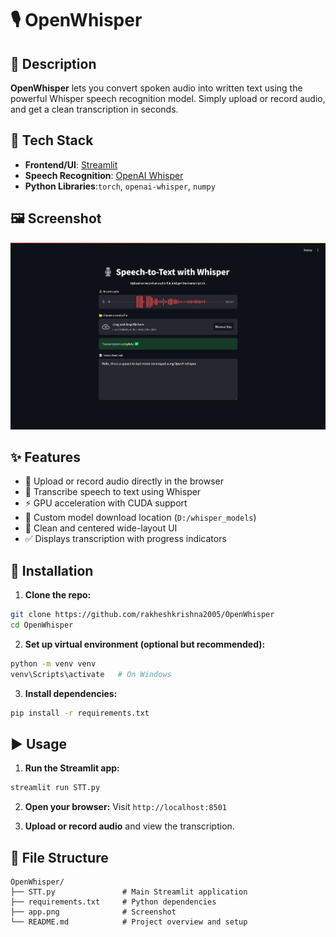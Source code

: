 # 🎙️ OpenWhisper

## 📜 Description

**OpenWhisper** lets you convert spoken audio into written text using the powerful Whisper speech recognition model. Simply upload or record audio, and get a clean transcription in seconds.

## 🚀 Tech Stack

- **Frontend/UI**: [Streamlit](https://streamlit.io)
- **Speech Recognition**: [OpenAI Whisper](https://github.com/openai/whisper)
- **Python Libraries**:`torch`, `openai-whisper`, `numpy`

## 🖼️ Screenshot

![App Screenshot](https://github.com/rakheshkrishna2005/OpenWhisper/blob/main/app.png?raw=true)


## ✨ Features

- 🎤 Upload or record audio directly in the browser
- 🧠 Transcribe speech to text using Whisper
- ⚡ GPU acceleration with CUDA support
- 📁 Custom model download location (`D:/whisper_models`)
- 🧹 Clean and centered wide-layout UI
- ✅ Displays transcription with progress indicators

## 🔧 Installation

1. **Clone the repo:**

```bash
git clone https://github.com/rakheshkrishna2005/OpenWhisper
cd OpenWhisper
```

2. **Set up virtual environment (optional but recommended):**

```bash
python -m venv venv
venv\Scripts\activate   # On Windows
```

3. **Install dependencies:**

```bash
pip install -r requirements.txt
```

## ▶️ Usage

1. **Run the Streamlit app:**

```bash
streamlit run STT.py
```

2. **Open your browser:**
Visit `http://localhost:8501`

3. **Upload or record audio** and view the transcription.

## 📁 File Structure

```
OpenWhisper/
├── STT.py               # Main Streamlit application
├── requirements.txt     # Python dependencies
├── app.png              # Screenshot
└── README.md            # Project overview and setup
```

